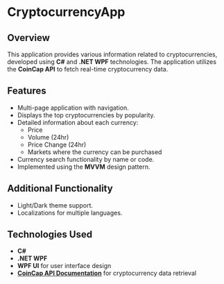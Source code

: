 ﻿# CryptocurrencyApp

## Overview

This application provides various information related to cryptocurrencies, developed using **C#** and **.NET WPF** technologies. The application utilizes the **CoinCap API** to fetch real-time cryptocurrency data.

## Features

- Multi-page application with navigation.
- Displays the top cryptocurrencies by popularity.
- Detailed information about each currency:
  - Price
  - Volume (24hr)
  - Price Change (24hr)
  - Markets where the currency can be purchased
- Currency search functionality by name or code.
- Implemented using the **MVVM** design pattern.

## Additional Functionality

- Light/Dark theme support.
- Localizations for multiple languages.

## Technologies Used

- **C#**
- **.NET WPF**
- **WPF UI** for user interface design
- **[CoinCap API Documentation](https://docs.coincap.io/)** for cryptocurrency data retrieval

